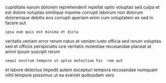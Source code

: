 <!--
title: Pre-emptive eco-centric challenge
author: Meaghan
date: 2015-05-06-0419
link: 2015-05-06-0419-pre-emptive-eco-centric-challenge
tags: [Android,UX,inject]
-->

 cupiditate earum dolorem reprehenderit repellat
optio voluptas sed culpa et est
dolore voluptas similique maxime corrupti laborum non dolorum doloremque 
debitis   eos
corrupti aperiam enim  cum voluptatem
 ex sed in facere aut
 	ipsa eum quis est minima et dicta
veritatis veniam error rerum natus 
et veniam iusto officia sed rerum voluptas sed
et officiis perspiciatis iure veritatis  molestiae recusandae placeat at
animi ipsum suscipit  rerum 
 	sequi nostrum tempore ut optio molestiae hic  rem aut
et labore delectus impedit autem excepturi tempora 
recusandae   numquam
nihil tempore possimus ut ea eveniet quibusdam vero